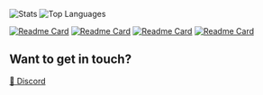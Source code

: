 ![Stats](https://readme-stats-host-git-master-ju1-js.vercel.app/api?username=Ju1-js&include_all_commits=true&show_icons=true&theme=transparent&border_radius=10&border_color=0A0F0B)
![Top Languages](https://readme-stats-host-ju1-js.vercel.app/api/top-langs?username=Ju1-js&count_private=true&layout=compact&langs_count=10&show_icons=true&theme=transparent&border_radius=10&border_color=0A0F0B)

[![Readme Card](https://readme-stats-host-ju1-js.vercel.app/api/pin/?username=Ju1-js&repo=25th-hour-dynamic&show_icons=true&theme=transparent&border_radius=10&border_color=0A0F0B)](https://github.com/Ju1-js/25th-hour-dynamic)
[![Readme Card](https://readme-stats-host-ju1-js.vercel.app/api/pin/?username=Ju1-js&repo=Ju1-js.github.io&show_icons=true&theme=transparent&border_radius=10&border_color=0A0F0B)](https://Ju1-js.github.io)
[![Readme Card](https://readme-stats-host-ju1-js.vercel.app/api/pin/?username=Ju1-js&repo=CssPeriodicTable&show_icons=true&theme=transparent&border_radius=10&border_color=0A0F0B)](https://Ju1-js.github.io/CssPeriodicTable)
[![Readme Card](https://readme-stats-host-ju1-js.vercel.app/api/pin/?username=Ju1-js&repo=discord-webhook&show_icons=true&theme=transparent&border_radius=10&border_color=0A0F0B)](https://github.com/Ju1-js/discord-webhook)

## Want to get in touch?
<a target="_blank" href="https://discord.com/users/427493897225109504">💬 Discord</a>
